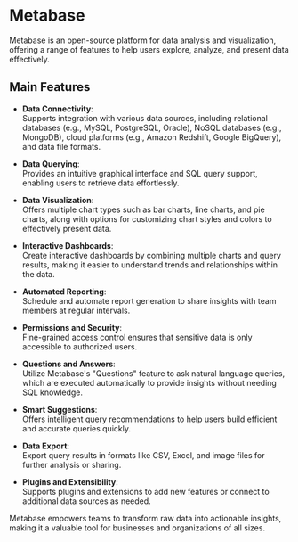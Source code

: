 # Metabase

Metabase is an open-source platform for data analysis and visualization, offering a range of features to help users explore, analyze, and present data effectively.

## Main Features

- **Data Connectivity**:  
  Supports integration with various data sources, including relational databases (e.g., MySQL, PostgreSQL, Oracle), NoSQL databases (e.g., MongoDB), cloud platforms (e.g., Amazon Redshift, Google BigQuery), and data file formats.

- **Data Querying**:  
  Provides an intuitive graphical interface and SQL query support, enabling users to retrieve data effortlessly.

- **Data Visualization**:  
  Offers multiple chart types such as bar charts, line charts, and pie charts, along with options for customizing chart styles and colors to effectively present data.

- **Interactive Dashboards**:  
  Create interactive dashboards by combining multiple charts and query results, making it easier to understand trends and relationships within the data.

- **Automated Reporting**:  
  Schedule and automate report generation to share insights with team members at regular intervals.

- **Permissions and Security**:  
  Fine-grained access control ensures that sensitive data is only accessible to authorized users.

- **Questions and Answers**:  
  Utilize Metabase's "Questions" feature to ask natural language queries, which are executed automatically to provide insights without needing SQL knowledge.

- **Smart Suggestions**:  
  Offers intelligent query recommendations to help users build efficient and accurate queries quickly.

- **Data Export**:  
  Export query results in formats like CSV, Excel, and image files for further analysis or sharing.

- **Plugins and Extensibility**:  
  Supports plugins and extensions to add new features or connect to additional data sources as needed.

Metabase empowers teams to transform raw data into actionable insights, making it a valuable tool for businesses and organizations of all sizes.